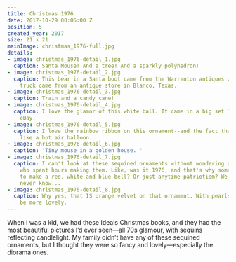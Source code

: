 ```yaml
---
title: Christmas 1976
date: 2017-10-29 00:06:00 Z
position: 5
created_year: 2017
size: 21 x 21
mainImage: christmas_1976-full.jpg
details:
- image: christmas_1976-detail_1.jpg
  caption: Santa Mouse! And a tree! And a sparkly polyhedron!
- image: christmas_1976-detail_2.jpg
  caption: This bear in a Santa boot came from the Warrenton antiques week. The sequined
    truck came from an antique store in Blanco, Texas.
- image: christmas_1976-detail_3.jpg
  caption: Train and a candy cane!
- image: christmas_1976-detail_4.jpg
  caption: I love the glamor of this white ball. It came in a big set I bought from
    eBay.
- image: christmas_1976-detail_5.jpg
  caption: I love the rainbow ribbon on this ornament--and the fact that it's shaped
    like a hot air balloon.
- image: christmas_1976-detail_6.jpg
  caption: 'Tiny mouse in a golden house. '
- image: christmas_1976-detail_7.jpg
  caption: I can't look at these sequined ornaments without wondering about the people
    who spent hours making them. Like, was it 1976, and that's why someone got inspired
    to make a red, white and blue bell? Or just anytime patriotism? We'll probably
    never know...
- image: christmas_1976-detail_8.jpg
  caption: Why yes, that IS orange velvet on that ornament. With pearls. It couldn't
    be more lovely.
---
```


When I was a kid, we had these Ideals Christmas books, and they had the most beautiful pictures I’d ever seen—all 70s glamour, with sequins reflecting candlelight. My family didn’t have any of these sequined ornaments, but I thought they were so fancy and lovely—especially the diorama ones.